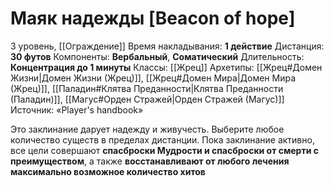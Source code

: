 # Маяк надежды [Beacon of hope]
3 уровень, [[Ограждение]]
Время накладывания: **1 действие**
Дистанция: **30 футов**
Компоненты: **Вербальный**, **Соматический**
Длительность: **Концентрация до 1 минуты**
Классы: [[Жрец]]
Архетипы: [[Жрец#Домен Жизни|Домен Жизни (Жрец)]], [[Жрец#Домен Мира|Домен Мира (Жрец)]], [[Паладин#Клятва Преданности|Клятва Преданности (Паладин)]], [[Магус#Орден Стражей|Орден Стражей (Магус)]]
Источник: «Player's handbook»

Это заклинание дарует надежду и живучесть. Выберите любое количество существ в пределах дистанции. Пока заклинание активно, все цели совершают **спасброски Мудрости и спасброски от смерти с преимуществом**, а также **восстанавливают от любого лечения максимально возможное количество хитов**